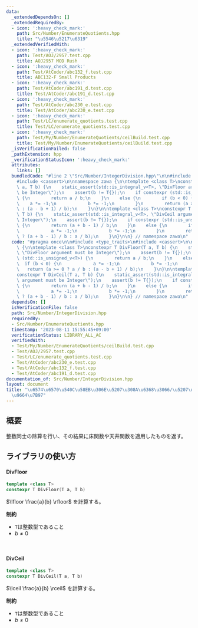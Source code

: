 ```yaml
---
data:
  _extendedDependsOn: []
  _extendedRequiredBy:
  - icon: ':heavy_check_mark:'
    path: Src/Number/EnumerateQuotients.hpp
    title: "\u5546\u5217\u6319"
  _extendedVerifiedWith:
  - icon: ':heavy_check_mark:'
    path: Test/AOJ/2957.test.cpp
    title: AOJ2957 MOD Rush
  - icon: ':heavy_check_mark:'
    path: Test/AtCoder/abc132_f.test.cpp
    title: ABC132-F Small Products
  - icon: ':heavy_check_mark:'
    path: Test/AtCoder/abc191_d.test.cpp
    title: Test/AtCoder/abc191_d.test.cpp
  - icon: ':heavy_check_mark:'
    path: Test/AtCoder/abc230_e.test.cpp
    title: Test/AtCoder/abc230_e.test.cpp
  - icon: ':heavy_check_mark:'
    path: Test/LC/enumerate_quotients.test.cpp
    title: Test/LC/enumerate_quotients.test.cpp
  - icon: ':heavy_check_mark:'
    path: Test/My/Number/EnumerateQuotients/ceilBuild.test.cpp
    title: Test/My/Number/EnumerateQuotients/ceilBuild.test.cpp
  _isVerificationFailed: false
  _pathExtension: hpp
  _verificationStatusIcon: ':heavy_check_mark:'
  attributes:
    links: []
  bundledCode: "#line 2 \"Src/Number/IntegerDivision.hpp\"\n\n#include <type_traits>\n\
    #include <cassert>\n\nnamespace zawa {\n\ntemplate <class T>\nconstexpr T DivFloor(T\
    \ a, T b) {\n    static_assert(std::is_integral_v<T>, \"DivFloor argument must\
    \ be Integer\");\n    assert(b != T{});\n    if constexpr (std::is_unsigned_v<T>)\
    \ {\n        return a / b;\n    }\n    else {\n        if (b < 0) {\n        \
    \    a *= -1;\n            b *= -1;\n        }\n        return (a >= 0 ? a / b\
    \ : (a - b + 1) / b);\n    }\n}\n\ntemplate <class T>\nconstexpr T DivCeil(T a,\
    \ T b) {\n    static_assert(std::is_integral_v<T>, \"DivCeil argument must be\
    \ Integer\");\n    assert(b != T{});\n    if constexpr (std::is_unsigned_v<T>)\
    \ {\n        return (a + b - 1) / b;\n    }\n    else {\n        if (b < 0) {\n\
    \            a *= -1;\n            b *= -1;\n        }\n        return (a >= 0\
    \ ? (a + b - 1) / b : a / b);\n    }\n}\n\n} // namespace zawa\n"
  code: "#pragma once\n\n#include <type_traits>\n#include <cassert>\n\nnamespace zawa\
    \ {\n\ntemplate <class T>\nconstexpr T DivFloor(T a, T b) {\n    static_assert(std::is_integral_v<T>,\
    \ \"DivFloor argument must be Integer\");\n    assert(b != T{});\n    if constexpr\
    \ (std::is_unsigned_v<T>) {\n        return a / b;\n    }\n    else {\n      \
    \  if (b < 0) {\n            a *= -1;\n            b *= -1;\n        }\n     \
    \   return (a >= 0 ? a / b : (a - b + 1) / b);\n    }\n}\n\ntemplate <class T>\n\
    constexpr T DivCeil(T a, T b) {\n    static_assert(std::is_integral_v<T>, \"DivCeil\
    \ argument must be Integer\");\n    assert(b != T{});\n    if constexpr (std::is_unsigned_v<T>)\
    \ {\n        return (a + b - 1) / b;\n    }\n    else {\n        if (b < 0) {\n\
    \            a *= -1;\n            b *= -1;\n        }\n        return (a >= 0\
    \ ? (a + b - 1) / b : a / b);\n    }\n}\n\n} // namespace zawa\n"
  dependsOn: []
  isVerificationFile: false
  path: Src/Number/IntegerDivision.hpp
  requiredBy:
  - Src/Number/EnumerateQuotients.hpp
  timestamp: '2023-08-11 15:55:45+09:00'
  verificationStatus: LIBRARY_ALL_AC
  verifiedWith:
  - Test/My/Number/EnumerateQuotients/ceilBuild.test.cpp
  - Test/AOJ/2957.test.cpp
  - Test/LC/enumerate_quotients.test.cpp
  - Test/AtCoder/abc230_e.test.cpp
  - Test/AtCoder/abc132_f.test.cpp
  - Test/AtCoder/abc191_d.test.cpp
documentation_of: Src/Number/IntegerDivision.hpp
layout: document
title: "\u6574\u6570\u540C\u58EB\u306E\u5207\u308A\u6368\u3066/\u5207\u308A\u4E0A\u3052\
  \u9664\u7B97"
---
```


## 概要

整数同士の除算を行い、その結果に床関数や天井関数を適用したものを返す。

## ライブラリの使い方

#### DivFloor

```cpp
template <class T>
constexpr T DivFloor(T a, T b) 
```

$\lfloor \frac{a}{b} \rfloor$ を計算する。

**制約**

- `T`は整数型であること
- $b \ne 0$

<br />

#### DivCeil

```cpp
template <class T>
constexpr T DivCeil(T a, T b)
```

$\lceil \frac{a}{b} \rceil$ を計算する。

**制約**

- `T`は整数型であること
- $b \ne 0$
